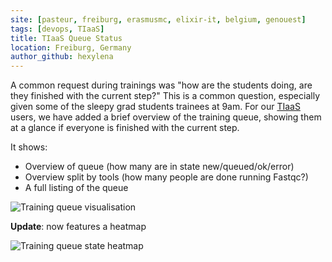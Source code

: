 ```yaml
---
site: [pasteur, freiburg, erasmusmc, elixir-it, belgium, genouest]
tags: [devops, TIaaS]
title: TIaaS Queue Status
location: Freiburg, Germany
author_github: hexylena
---
```


A common request during trainings was "how are the students doing, are they finished with the current step?" This is a common question, especially given some of the sleepy grad students trainees at 9am. For our [TIaaS](https://galaxyproject.eu/tiaas) users, we have added a brief overview of the training queue, showing them at a glance if everyone is finished with the current step.

It shows:

- Overview of queue (how many are in state new/queued/ok/error)
- Overview split by tools (how many people are done running Fastqc?)
- A full listing of the queue

![Training queue visualisation](/assets/media/tiaas-queue.png)

**Update**: now features a heatmap

![Training queue state heatmap](/assets/media/tiaas-queue2.png)
